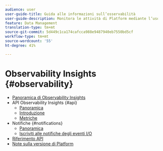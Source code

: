 ```yaml
---
audience: user
user-guide-title: Guida alle informazioni sull’osservabilità
user-guide-description: Monitora le attività di Platform mediante l’uso di metriche statistiche e notifiche di eventi.
feature: Data Management
translation-type: tm+mt
source-git-commit: 5d449c1ca174cafcca988e9487940eb7550bd5cf
workflow-type: tm+mt
source-wordcount: '55'
ht-degree: 41%

---
```



# Observability Insights {#observability}

* [Panoramica di Observability Insights](home.md)
* API Observability Insights {#api}
   * [Panoramica](api/overview.md)
   * [Introduzione](api/getting-started.md)
   * [Metriche](api/metrics.md)
* Notifiche {#notifications}
   * [Panoramica](notifications/overview.md)
   * [Iscriviti alle notifiche degli eventi I/O](notifications/subscribe.md)
* [Riferimento API](https://www.adobe.io/apis/experienceplatform/home/api-reference.html#!acpdr/swagger-specs/observability-insights.yaml)
* [Note sulla versione di Platform](https://www.adobe.com/go/platform-release-notes-en)
